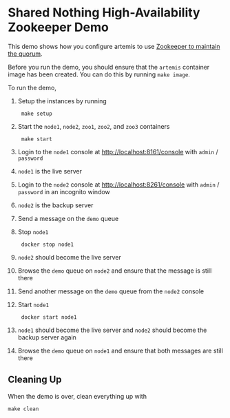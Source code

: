 # Shared Nothing High-Availability Zookeeper Demo

This demo shows how you configure artemis to use [Zookeeper to maintain the quorum](https://activemq.apache.org/components/artemis/documentation/latest/ha.html#pluggable-quorum-vote-replication-configurations).

Before you run the demo, you should ensure that the `artemis` container image has been created. You can do this by running `make image`.

To run the demo,

1. Setup the instances by running

		make setup

1. Start the `node1`, `node2`, `zoo1`, `zoo2`, and `zoo3` containers

		make start

1. Login to the `node1` console at <http://localhost:8161/console> with `admin` / `password`

1. `node1` is the live server

1. Login to the `node2` console at <http://localhost:8261/console> with `admin` / `password` in an incognito window

1. `node2` is the backup server

1. Send a message on the `demo` queue

1. Stop `node1`

		docker stop node1

1. `node2` should become the live server

1. Browse the `demo` queue on `node2` and ensure that the message is still there

1. Send another message on the `demo` queue from the `node2` console

1. Start `node1`

		docker start node1

1. `node1` should become the live server and `node2` should become the backup server again

1. Browse the `demo` queue on `node1` and ensure that both messages are still there


## Cleaning Up

When the demo is over, clean everything up with

	make clean
